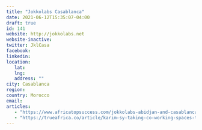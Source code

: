 ```yaml
---
title: "Jokkolabs Casablanca"
date: 2021-06-12T15:35:07-04:00
draft: true
id: 141
website: http://jokkolabs.net
website-inactive: 
twitter: JklCasa
facebook: 
linkedin: 
location: 
   lat: 
   lng: 
   address: ""
city: Casablanca
region: 
country: Morocco
email: 
articles:
   - "https://www.africatopsuccess.com/jokkolabs-abidjan-and-casablanca-joining-the-network/"
   - "https://trueafrica.co/article/karim-sy-taking-co-working-spaces-to-bamako-abidjan-dakar-cotonou-and-more/"
---
```


